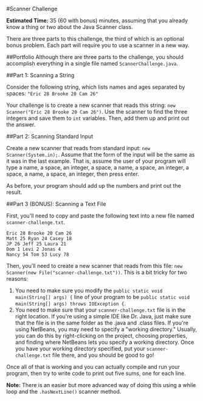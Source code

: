 #Scanner Challenge

**Estimated Time:** 35 (60 with bonus) minutes, assuming that you already know a thing or two about the Java Scanner class.

There are three parts to this challenge, the third of which is an optional bonus problem. Each part will require you to use a scanner in a new way.

##Portfolio
Although there are three parts to the challenge, you should accomplish everything in a single file named `ScannerChallenge.java`.

##Part 1: Scanning a String

Consider the following string, which lists names and ages separated by spaces: `"Eric 28 Brooke 20 Cam 26"`

Your challenge is to create a new scanner that reads this string: `new Scanner("Eric 28 Brooke 20 Cam 26")`. Use the scanner to find the three integers and save them to `int` variables. Then, add them up and print out the answer. 

##Part 2: Scanning Standard Input

Create a new scanner that reads from standard input: `new Scanner(System.in);`. Assume that the form of the input will be the same as it was in the last example. That is, assume the user of your program will type a name, a space, an integer, a space, a name, a space, an integer, a space, a name, a space, an integer, then press enter.

As before, your program should add up the numbers and print out the result.

##Part 3 (BONUS): Scanning a Text File

First, you'll need to copy and paste the following text into a new file named `scanner-challenge.txt`.

```
Eric 28 Brooke 20 Cam 26
Matt 25 Ryan 24 Casey 18
JP 26 Jeff 25 Laura 21
Dom 1 Levi 2 Jonas 4
Nancy 54 Tom 53 Lucy 78
```

Then, you'll need to create a new scanner that reads from this file: `new Scanner(new File("scanner-challenge.txt"))`. This is a bit tricky for two reasons:

1. You need to make sure you modify the `public static void main(String[] args) {` line of your program to be `public static void main(String[] args) throws IOException {`.
2. You need to make sure that your `scanner-challenge.txt` file is in the right location. If you're using a simple IDE like Dr. Java, just make sure that the file is in the same folder as the .java and .class files. If you're using NetBeans, you may need to specify a "working directory." Usually, you can do this by right-clicking on the project, choosing properties, and finding where NetBeans lets you specify a working directory. Once you have your working directory specified, put your `scanner-challenge.txt` file there, and you should be good to go!

Once all of that is working and you can actually compile and run your program, then try to write code to print out five sums, one for each line.

**Note:** There is an easier but more advanced way of doing this using a while loop and the `.hasNextLine()` scanner method.
